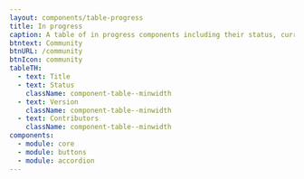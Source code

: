 ```yaml
---
layout: components/table-progress
title: In progress
caption: A table of in progress components including their status, current version, and contributors.
btntext: Community
btnURL: /community
btnIcon: community
tableTH:
  - text: Title
  - text: Status
    className: component-table--minwidth
  - text: Version
    className: component-table--minwidth
  - text: Contributors
    className: component-table--minwidth
components:
  - module: core
  - module: buttons
  - module: accordion
---
```

